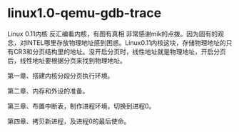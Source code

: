 # linux1.0-qemu-gdb-trace

Linux 0.11内核
反汇编看内核，有图有真相
非常感谢mik的点拨。因为固有的观念，对INTEL哪里存放物理地址感到困惑。Linux0.11内核这块，存储物理地址的只有CR3和分页结构里的地址。没开启分页时，线性地址就是物理地址，开启分页后，线性地址要根据分页来找到物理地址。

第一章、搭建内核分段分页执行环境。

第二章、内存和外设的准备。

第三章、布置中断表，制作进程环境，切换到进程0。

第四章、拷贝新进程，及进程0的最后使命。
